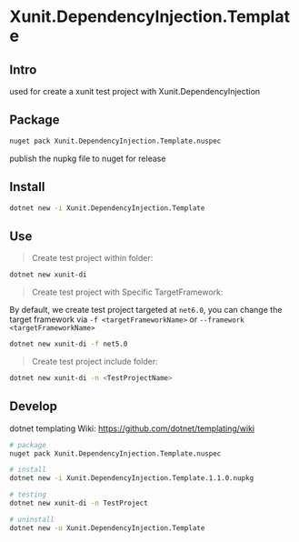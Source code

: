 # Xunit.DependencyInjection.Template

## Intro

used for create a xunit test project with Xunit.DependencyInjection

## Package

``` bash
nuget pack Xunit.DependencyInjection.Template.nuspec
```

publish the nupkg file to nuget for release

## Install

``` bash
dotnet new -i Xunit.DependencyInjection.Template
```

## Use

> Create test project within folder:

``` bash
dotnet new xunit-di
```

> Create test project with Specific TargetFramework:

By default, we create test project targeted at `net6.0`, you can change the target framework via `-f <targetFrameworkName>` or `--framework <targetFrameworkName>`

``` bash
dotnet new xunit-di -f net5.0
```

> Create test project include folder:

``` bash
dotnet new xunit-di -n <TestProjectName>
```

## Develop

dotnet templating Wiki: <https://github.com/dotnet/templating/wiki>

``` bash
# package
nuget pack Xunit.DependencyInjection.Template.nuspec

# install
dotnet new -i Xunit.DependencyInjection.Template.1.1.0.nupkg

# testing
dotnet new xunit-di -n TestProject

# uninstall
dotnet new -u Xunit.DependencyInjection.Template
```
